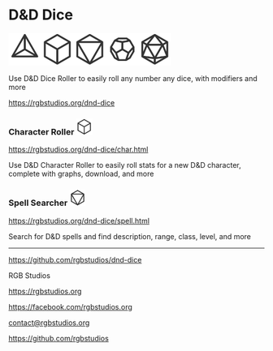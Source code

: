 # D&D Dice

<img src="img/d4.svg" width="64px"><img src="img/d6.svg" width="64px"><img src="img/d8.svg" width="64px"><img src="img/d12.svg" width="64px"><img src="img/d20.svg" width="64px">

Use D&D Dice Roller to easily roll any number any dice, with modifiers and more

https://rgbstudios.org/dnd-dice

### Character Roller <img src="img/d6.svg" width="32px">

https://rgbstudios.org/dnd-dice/char.html

Use D&D Character Roller to easily roll stats for a new D&D character, complete with graphs, download, and more

### Spell Searcher <img src="img/d8.svg" width="32px">

https://rgbstudios.org/dnd-dice/spell.html

Search for D&D spells and find description, range, class, level, and more

<hr>

https://github.com/rgbstudios/dnd-dice

RGB Studios

https://rgbstudios.org

https://facebook.com/rgbstudios.org

<a href="mailto:contact@rgbstudios.org">contact@rgbstudios.org</a>

https://github.com/rgbstudios
